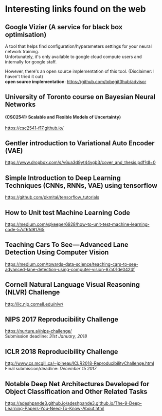 # Interesting links found on the web

## Google Vizier (A service for black box optimisation)
A tool that helps find configuration/hyparameters settings for your neural network training.  
Unfortunately, it's only available to google cloud compute users and internally for google staff.  
  
However, there's an open source implementation of this tool. (Disclaimer: I haven't tried it out)  
**open source implementation**: https://github.com/tobegit3hub/advisor


## University of Toronto course on Bayesian Neural Networks
#### (CSC2541: Scalable and Flexible Models of Uncertainty)  
https://csc2541-f17.github.io/

## Gentler introduction to Variational Auto Encoder (VAE)
https://www.dropbox.com/s/v6ua3d9yt44vgb3/cover_and_thesis.pdf?dl=0

## Simple Introduction to Deep Learning Techniques (CNNs, RNNs, VAE) using tensorflow
https://github.com/pkmital/tensorflow_tutorials

## How to Unit test Machine Learning Code
https://medium.com/@keeper6928/how-to-unit-test-machine-learning-code-57cf6fd81765

## Teaching Cars To See — Advanced Lane Detection Using Computer Vision
https://medium.com/towards-data-science/teaching-cars-to-see-advanced-lane-detection-using-computer-vision-87a01de0424f

## Cornell Natural Language Visual Reasoning (NLVR) Challenge
http://lic.nlp.cornell.edu/nlvr/

## NIPS 2017 Reproducibility Challenge
https://nurture.ai/nips-challenge/  
Submission deadline: *31st January, 2018*

## ICLR 2018 Reproducibility Challenge
http://www.cs.mcgill.ca/~jpineau/ICLR2018-ReproducibilityChallenge.html  
Final submission/deadline: *December 15 2017*

## Notable Deep Net Architectures Developed for Object Classification and Other Related Tasks
https://adeshpande3.github.io/adeshpande3.github.io/The-9-Deep-Learning-Papers-You-Need-To-Know-About.html
